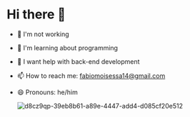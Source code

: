 <h1> Hi there 👋</h1>          

- 🔭 I'm not working

- 🌱 I'm learning about programming

- 🤔 I want help with back-end development   

- 📫 How to reach me: fabiomoisessa14@gmail.com

- 😄 Pronouns: he/him





    ![d8cz9qp-39eb8b61-a89e-4447-add4-d085cf20e512](https://github.com/user-attachments/assets/a0ae5624-41d6-45fb-a630-4a5174e78f55)
